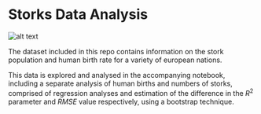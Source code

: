 # Storks Data Analysis

![alt text](https://cdn.mos.cms.futurecdn.net/VuiMqoWnAgeWsncNNcKwrF-1200-80.jpg)

The dataset included in this repo contains information on the stork population and human birth rate for a variety of european nations.

This data is explored and analysed in the accompanying notebook, including a separate analysis of human births and numbers of storks, comprised of regression analyses and estimation of the difference in the $R^2$ parameter and $RMSE$ value respectively, using a bootstrap technique.
